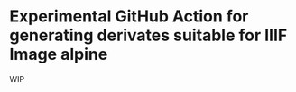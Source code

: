 Experimental GitHub Action for generating derivates suitable for IIIF Image alpine
==================================================================================

WIP

